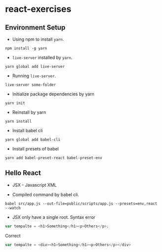 # react-exercises #

## Environment Setup ##
* Using npm to install `yarn`.
```
npm install -g yarn
```

* `live-server` installed by `yarn`.
```
yarn global add live-server
```

* Running `live-server`.
```
live-server some-folder
```

* Initialize package dependencies by yarn
```
yarn init
```

* Reinstall by yarn
```
yarn install
```

* Install babel cli
```
yarn global add babel-cli
```

* Install presets of babel
```
yarn add babel-preset-react babel-preset-env
```

## Hello React ##
* JSX - Javascript XML

* Compiled command by babel cli.
```
babel src/app.js --out-file=public/scripts/app.js --presets=env,react --watch
```

* JSX only have a single root.
Syntax error
```js
var tempalte = <h1>Something</h1><p>Others</p>;
```
Correct
```js
var tempalte = <div><h1>Something</h1><p>Others</p></div>
```